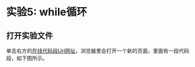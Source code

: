 # 实验5: while循环

## 打开实验文件

单击右方的[在线代码段Url网址](http://pythontutor.com/visualize.html#code=neckPainRecord%20%3D%20%5B%5D%0AneckPainRecord.append%28%22No%20pain%22%29%0AneckPainRecord.append%28%22Mild%20Pain%22%29%0AneckPainRecord.append%28%22Mild%20Pain%22%29%0AneckPainRecord.append%28%22Moderate%20Pain%22%29%0AneckPainRecord.append%28%22Mild%20Pain%22%29%0A%0Ai%20%3D%200%0A%0Awhile%20neckPainRecord%5Bi%5D%20!%3D%20%22Moderate%20Pain%22%3A%0A%20%20%20%20print%28%22%E6%98%9F%E6%9C%9F%22,i%2B1,%22%EF%BC%9A%E6%88%91%E7%9A%84%E9%A2%88%E9%83%A8%E8%82%8C%E8%82%89%E7%96%BC%E7%97%9B%E7%A8%8B%E5%BA%A6%E6%98%AF%EF%BC%9A%22,neckPainRecord%5Bi%5D,%22%E3%80%82%22%29%0A%20%20%20%20i%20%3D%20i%20%2B%201%0A%20%20%20%20%0Aprint%28%22%E6%98%9F%E6%9C%9F%22,i%2B1,%22%EF%BC%9A%E6%88%91%E7%9A%84%E9%A2%88%E9%83%A8%E8%82%8C%E8%82%89%E7%96%BC%E7%97%9B%E7%A8%8B%E5%BA%A6%E6%98%AF%EF%BC%9A%22,neckPainRecord%5Bi%5D,%22%E3%80%82%22%29&cumulative=false&heapPrimitives=nevernest&mode=edit&origin=opt-frontend.js&py=3&rawInputLstJSON=%5B%5D&textReferences=false)，浏览器里会打开一个新的页面，里面有一段代码段，如下图所示。
